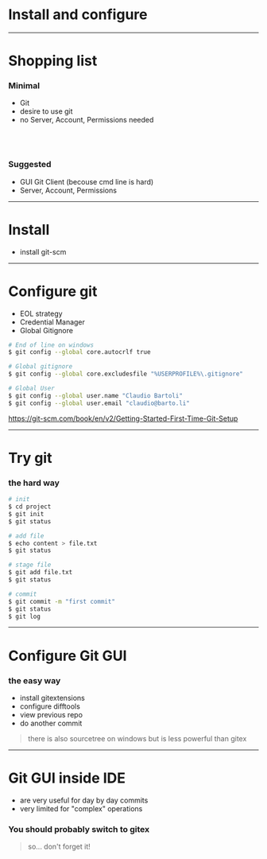 # Install and configure

---

# Shopping list

### Minimal

- Git
- desire to use git <!-- .element: class="fragment" data-fragment-index="0" -->
- no Server, Account, Permissions needed<!-- .element: class="fragment" data-fragment-index="1"-->
<br />
<br />

### Suggested <!-- .element: class="fragment" data-fragment-index="3"-->

- GUI Git Client (becouse cmd line is hard) <!-- .element: class="fragment" data-fragment-index="3"-->
- Server, Account, Permissions <!-- .element: class="fragment" data-fragment-index="3"-->

---

# Install

- install git-scm

---

# Configure git

- EOL strategy
- Credential Manager
- Global Gitignore

```bash
# End of line on windows
$ git config --global core.autocrlf true

# Global gitignore
$ git config --global core.excludesfile "%USERPROFILE%\.gitignore"

# Global User
$ git config --global user.name "Claudio Bartoli"
$ git config --global user.email "claudio@barto.li"
```

https://git-scm.com/book/en/v2/Getting-Started-First-Time-Git-Setup

---

# Try git

### the hard way

```bash
# init
$ cd project
$ git init
$ git status

# add file
$ echo content > file.txt
$ git status

# stage file 
$ git add file.txt
$ git status

# commit
$ git commit -m "first commit"
$ git status
$ git log
```

---

# Configure Git GUI

### the easy way

- install gitextensions
- configure difftools
- view previous repo
- do another commit

> there is also sourcetree on windows but is less powerful than gitex

---

# Git GUI inside IDE

- are very useful for day by day commits
- very limited for "complex" operations

### You should probably switch to gitex
> so... don't forget it!
